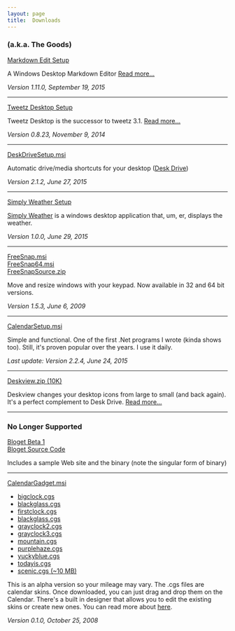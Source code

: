 ```yaml
---
layout: page  
title:  Downloads
---
```

### (a.k.a. The Goods)

[Markdown Edit Setup](/download?file=MarkdownEditSetup.msi)

A Windows Desktop Markdown Editor [Read more...](/markdownedit)

*Version 1.11.0, September 19, 2015*

--------------------------------------------------------------------------------

[Tweetz Desktop Setup](/download?file=tweetzsetup.exe)

Tweetz Desktop is the successor to tweetz 3.1. [Read more...](/tweetz)

*Version 0.8.23, November 9, 2014*

--------------------------------------------------------------------------------

[DeskDriveSetup.msi](/download?file=DeskDriveSetup.msi)

Automatic drive/media shortcuts for your desktop ([Desk Drive](/deskdrive))

*Version 2.1.2, June 27, 2015*

--------------------------------------------------------------------------------

[Simply Weather Setup](/download?file=SimplyWeatherSetup.msi)

[Simply Weather](/simplyweather) is a windows desktop application that, um, er,
displays the weather.

*Version 1.0.0, June 29, 2015*

--------------------------------------------------------------------------------

[FreeSnap.msi](/download?file=FreeSnap.msi)  
[FreeSnap64.msi](/download?file=FreeSnap64.msi)  
[FreeSnapSource.zip](https://github.com/mike-ward/FreeSnap)

Move and resize windows with your keypad. Now available in 32 and 64 bit
versions.

*Version 1.5.3, June 6, 2009*

--------------------------------------------------------------------------------

[CalendarSetup.msi](/download?file=CalendarSetup.msi)

Simple and functional. One of the first .Net programs I wrote (kinda shows too).
Still, it's proven popular over the years. I use it daily.

*Last update: Version 2.2.4, June 24, 2015*

--------------------------------------------------------------------------------

[Deskview.zip (10K)](/download?file=Deskview.zip)

Deskview changes your desktop icons from large to small (and back again). It's a
perfect complement to Desk Drive. [Read
more...](/2008/08/13/deskview---changes-your-desktop-icons-from-large-to-small)

--------------------------------------------------------------------------------

### No Longer Supported

[Bloget Beta 1](/download?file=bloget.zip)  
[Bloget Source Code](/download?file=Bloget_Source_Beta_1.zip)

Includes a sample Web site and the binary (note the singular form of binary)

--------------------------------------------------------------------------------

[CalendarGadget.msi](/download?file=CalendarGadget.msi)

-   [bigclock.cgs](/download?file=cg/bigclock.cgs)  
-   [blackglass.cgs](/download?file=cg/blackglass.cgs)  
-   [firstclock.cgs](/download?file=cg/firstclock.cgs)  
-   [blackglass.cgs](/download?file=cg/blackglass.cgs)  
-   [grayclock2.cgs](/download?file=cg/grayclock2.cgs)  
-   [grayclock3.cgs](/download?file=cg/grayclock3.cgs)  
-   [mountain.cgs](/download?file=cg/mountain.cgs)  
-   [purplehaze.cgs](/download?file=cg/purplehaze.cgs)  
-   [yuckyblue.cgs](/download?file=cg/yuckyblue.cgs)  
-   [todayis.cgs](/download?file=cg/todayis.cgs)  
-   [scenic.cgs (~10 MB)](/download?file=cg/scenic.cgs)

This is an alpha version so your mileage may vary. The .cgs files are calendar
skins. Once downloaded, you can just drag and drop them on the Calendar. There's
a built in designer that allows you to edit the existing skins or create new
ones. You can read more about
[here](/2008/10/26/calendar-gadget-alpha-released).

*Version 0.1.0, October 25, 2008*
